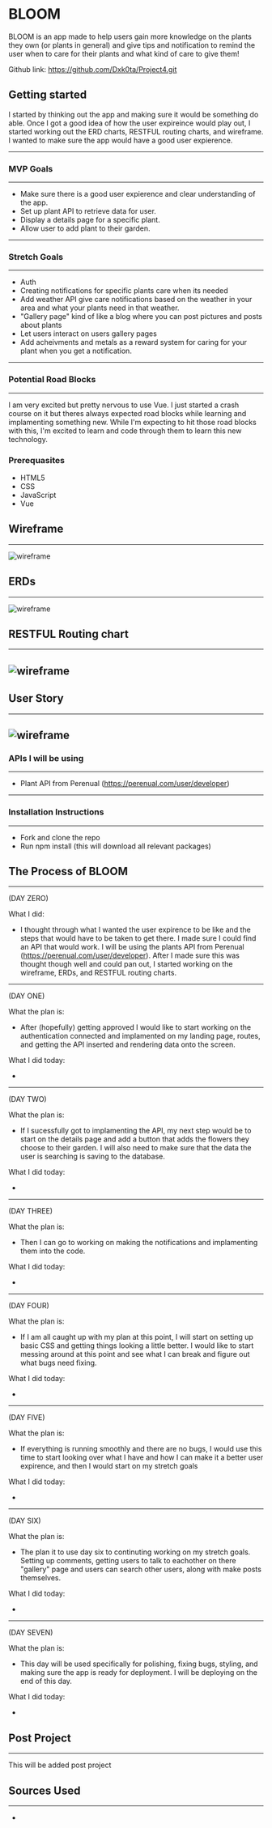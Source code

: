 # BLOOM
BLOOM is an app made to help users gain more knowledge on the plants they own (or plants in general) and give tips and notification to remind the user when to care for their plants and what kind of care to give them!

Github link: https://github.com/Dxk0ta/Project4.git

## Getting started
I started by thinking out the app and making sure it would be something do able. Once I got a good idea of how the user expireince would play out, I started working out the ERD charts, RESTFUL routing charts, and wireframe. I wanted to make sure the app would have a good user expierence.

---

### MVP Goals
---
* Make sure there is a good user expierence and clear understanding of the app.
* Set up plant API to retrieve data for user.
* Display a details page for a specific plant.
* Allow user to add plant to their garden.

---

### Stretch Goals
---
* Auth
* Creating notifications for specific plants care when its needed
* Add weather API give care notifications based on the weather in your area and what your plants need in that weather.
* "Gallery page" kind of like a blog where you can post pictures and posts about plants
* Let users interact on users gallery pages
* Add acheivments and metals as a reward system for caring for your plant when you get a notification.

---

### Potential Road Blocks
---
I am very excited but pretty nervous to use Vue. I just started a crash course on it but theres always expected road blocks while learning and implamenting something new. While I'm expecting to hit those road blocks with this, I'm excited to learn and code through them to learn this new technology.

### Prerequasites
* HTML5
* CSS
* JavaScript
* Vue

## Wireframe
---

![wireframe](./assets/wireframe.png)

## ERDs
---

![wireframe](./assets/erd.png)

## RESTFUL Routing chart
---

![wireframe](./assets/restful.png)
---

## User Story
---

![wireframe](./assets/userstory.png)
---

### APIs I will be using
---
* Plant API from Perenual (https://perenual.com/user/developer)
---

### Installation Instructions
---
* Fork and clone the repo
* Run npm install (this will download all relevant packages)

## The Process of BLOOM
---
(DAY ZERO)

What I did:

* I thought through what I wanted the user expirence to be like and the steps that would have to be taken to get there. I made sure I could find an API that would work. I will be using the plants API from Perenual (https://perenual.com/user/developer). After I made sure this was thought though well and could pan out, I started working on the wireframe, ERDs, and RESTFUL routing charts.

---
(DAY ONE)

What the plan is:

* After (hopefully) getting approved I would like to start working on the authentication connected and implamented on my landing page, routes, and getting the API inserted and rendering data onto the screen.

What I did today:

* 

---
(DAY TWO)

What the plan is:

* If I sucessfully got to implamenting the API, my next step would be to start on the details page and add a button that adds the flowers they choose to their garden. I will also need to make sure that the data the user is searching is saving to the database.

What I did today:

* 

---
(DAY THREE)

What the plan is:

* Then I can go to working on making the notifications and implamenting them into the code.

What I did today:

* 

---
(DAY FOUR)

What the plan is:

* If I am all caught up with my plan at this point, I will start on setting up basic CSS and getting things looking a little better. I would like to start messing around at this point and see what I can break and figure out what bugs need fixing.

What I did today:

* 

---
(DAY FIVE)

What the plan is:

* If everything is running smoothly and there are no bugs, I would use this time to start looking over what I have and how I can make it a better user expirence, and then I would start on my stretch goals

What I did today:

* 

---
(DAY SIX)

What the plan is:

* The plan it to use day six to continuting working on my stretch goals. Setting up comments, getting users to talk to eachother on there "gallery" page and users can search other users, along with make posts themselves.

What I did today:

* 

--- 
(DAY SEVEN)

What the plan is:

* This day will be used specifically for polishing, fixing bugs, styling, and making sure the app is ready for deployment. I will be deploying on the end of this day.

What I did today:

* 

## Post Project
---
This will be added post project

## Sources Used
---
* 



